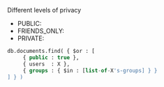 Different levels of privacy
-   PUBLIC:
-   FRIENDS_ONLY: 
-   PRIVATE:

```sql
db.documents.find( { $or : [
     { public : true },
     { users  : X },
     { groups : { $in : [list-of-X's-groups] } }
] } )
```


<!--stackedit_data:
eyJoaXN0b3J5IjpbLTE4MTgxMjQ1MDMsOTk5OTE2NzQ5LC01Nz
g0MTY4NjVdfQ==
-->